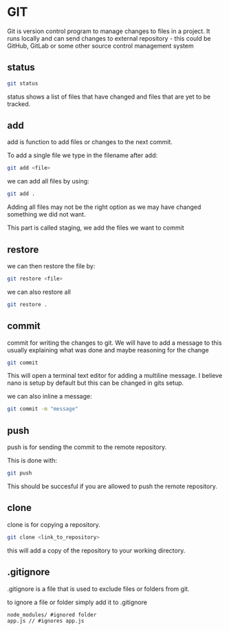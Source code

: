 # GIT

Git is version control program to manage changes to files in a project.
It runs locally and can send changes to external repository - this could be GitHub, GitLab or some other source control management system

## status
``` bash
git status
```

status shows a list of files that have changed and files that are yet to be tracked.



## add

add is function to add files or changes to the next commit.

To add a single file we type in the filename after add:
``` bash
git add <file>
```

we can add all files by using:
``` bash
git add .
```

Adding all files may not be the right option as we may have changed something we did not want.

This part is called staging, we add the files we want to commit

## restore
we can then restore the file by:

```bash
git restore <file>
```

we can also restore all
```bash
git restore .
```


## commit
commit for writing the changes to git. We will have to add a message to this usually explaining what was done and maybe reasoning for the change

```bash
git commit
```
This will open a terminal text editor for adding a multiline message. I believe nano is setup by default but this can be changed in gits setup.

we can also inline a message:

```bash
git commit -m "message"
```

## push
push is for sending the commit to the remote repository.

This is done with:
```bash
git push
```
This should be succesful if you are allowed to push the remote repository.


## clone
clone is for copying a repository.

```bash
git clone <link_to_repository>
```

this will add a copy of the repository to your working directory.

## .gitignore

.gitignore is a file that is used to exclude files or folders from git.

to ignore a file or folder simply add it to .gitignore

```
node_modules/ #ignored folder
app.js // #ignores app.js
```
